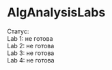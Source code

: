 # AlgAnalysisLabs

Статус:<br />
Lab 1: не готова<br />
Lab 2: не готова<br />
Lab 3: не готова<br />
Lab 4: не готова<br />
